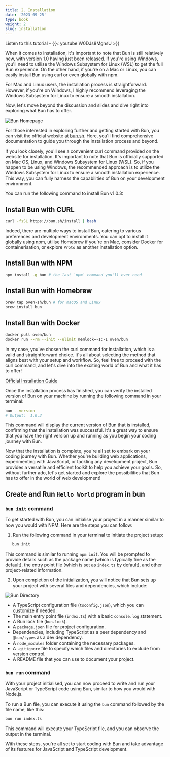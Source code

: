 ```yaml
---
title: 2. Installation
date: '2023-09-25'
type: book
weight: 2
slug: installation
---
```


Listen to this tutorial - 
{{< youtube W0DJs8MgnsU >}}

When it comes to installation, it's important to note that Bun is still relatively new, with version 1.0 having just been released. If you're using Windows, you'll need to utilise the Windows Subsystem for Linux (WSL) to get the full Bun experience. On the other hand, if you're on a Mac or Linux, you can easily install Bun using curl or even globally with npm.

For Mac and Linux users, the installation process is straightforward. However, if you're on Windows, I highly recommend leveraging the Windows Subsystem for Linux to ensure a smooth installation.

Now, let's move beyond the discussion and slides and dive right into exploring what Bun has to offer.

![Bun Homepage](https://res.cloudinary.com/harendra21/image/upload/w_700/javascriptwithexample/Screenshot_2023-09-23_at_9.57.14_PM_yckqyc.png)

For those interested in exploring further and getting started with Bun, you can visit the official website at [bun.sh](https://bun.sh). Here, you'll find comprehensive documentation to guide you through the installation process and beyond.

If you look closely, you'll see a convenient curl command provided on the website for installation. It's important to note that Bun is officially supported on Mac OS, Linux, and Windows Subsystem for Linux (WSL). So, if you happen to be using Windows, the recommended approach is to utilize the Windows Subsystem for Linux to ensure a smooth installation experience. This way, you can fully harness the capabilities of Bun on your development environment.

You can run the following command to install Bun v1.0.3:
## Install Bun with CURL
```bash
curl -fsSL https://bun.sh/install | bash
```
<script async id="asciicast-610188" src="https://asciinema.org/a/610188.js"></script>

Indeed, there are multiple ways to install Bun, catering to various preferences and development environments. You can opt to install it globally using npm, utilise Homebrew if you're on Mac, consider Docker for containerisation, or explore `Proto` as another installation option.

## Install Bun with NPM
```bash
npm install -g bun # the last `npm` command you'll ever need
```

## Install Bun with Homebrew
```bash
brew tap oven-sh/bun # for macOS and Linux
brew install bun
```

## Install Bun with Docker
```bash
docker pull oven/bun
docker run --rm --init --ulimit memlock=-1:-1 oven/bun
```

In my case, you've chosen the curl command for installation, which is a valid and straightforward choice. It's all about selecting the method that aligns best with your setup and workflow. So, feel free to proceed with the curl command, and let's dive into the exciting world of Bun and what it has to offer!

[Official Installation Guide](https://bun.sh/docs/installation)

Once the installation process has finished, you can verify the installed version of Bun on your machine by running the following command in your terminal:

```bash
bun --version
# Output:  1.0.3
```

This command will display the current version of Bun that is installed, confirming that the installation was successful. It's a great way to ensure that you have the right version up and running as you begin your coding journey with Bun.


Now that the installation is complete, you're all set to embark on your coding journey with Bun. Whether you're building web applications, experimenting with JavaScript, or tackling any development project, Bun provides a versatile and efficient toolkit to help you achieve your goals. So, without further ado, let's get started and explore the possibilities that Bun has to offer in the world of web development!


## Create and Run `Hello World` program in bun

### `bun init` command

To get started with Bun, you can initialise your project in a manner similar to how you would with NPM. Here are the steps you can follow:

1. Run the following command in your terminal to initiate the project setup:

```bash
   bun init
```

<script async id="asciicast-610187" src="https://asciinema.org/a/610187.js"></script>

This command is similar to running `npm init`. You will be prompted to provide details such as the package name (which is typically fine as the default), the entry point file (which is set as `index.ts` by default), and other project-related information.

2. Upon completion of the initialization, you will notice that Bun sets up your project with several files and dependencies, which include:

![Bun Directory](https://res.cloudinary.com/harendra21/image/upload/c_crop,h_585,w_1280/v1695489938/javascriptwithexample/Bun_Crash_Course___JavaScript_Runtime_Bundler_Transpiler_12-27_screenshot_ww86wv.png)

   - A TypeScript configuration file (`tsconfig.json`), which you can customize if needed.
   - The main entry point file (`index.ts`) with a basic `console.log` statement.
   - A Bun lock file (`bun.lock`).
   - A `package.json` file for project configuration.
   - Dependencies, including TypeScript as a peer dependency and `@bun/types` as a dev dependency.
   - A `node_modules` folder containing the necessary packages.
   - A `.gitignore` file to specify which files and directories to exclude from version control.
   - A README file that you can use to document your project.

 ### `bun run` command
 
 With your project initialised, you can now proceed to write and run your JavaScript or TypeScript code using Bun, similar to how you would with Node.js.

To run a Bun file, you can execute it using the `bun` command followed by the file name, like this:

   ```bash
   bun run index.ts
   ```

This command will execute your TypeScript file, and you can observe the output in the terminal.

With these steps, you're all set to start coding with Bun and take advantage of its features for JavaScript and TypeScript development.